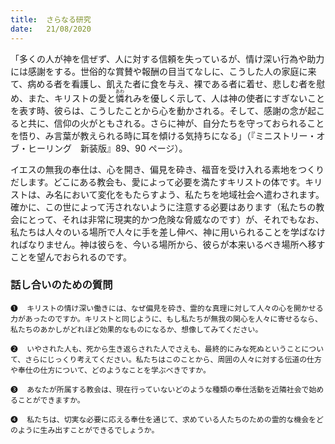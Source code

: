 ```yaml
---
title:  さらなる研究
date:   21/08/2020
---
```


「多くの人が神を信ぜず、人に対する信頼を失っているが、情け深い行為や助力には感謝をする。世俗的な賞賛や報酬の目当てなしに、こうした人の家庭に来て、病める者を看護し、飢えた者に食を与え、裸である者に着せ、悲しむ者を慰め、また、キリストの愛と<ruby>憐<rt>あわ</rt></ruby>れみを優しく示して、人は神の使者にすぎないことを表す時、彼らは、こうしたことから心を動かされる。そして、感謝の念が起こると共に、信仰の火がともされる。さらに神が、自分たちを守っておられることを悟り、み言葉が教えられる時に耳を傾ける気持ちになる」（『ミニストリー・オブ・ヒーリング　新装版』89、90 ページ）。

イエスの無我の奉仕は、心を開き、偏見を砕き、福音を受け入れる素地をつくりだします。どこにある教会も、愛によって必要を満たすキリストの体です。キリストは、み名において変化をもたらすよう、私たちを地域社会へ遣わされます。確かに、この世によって汚されないように注意する必要はあります（私たちの教会にとって、それは非常に現実的かつ危険な脅威なのです）が、それでもなお、私たちは人々のいる場所で人々に手を差し伸べ、神に用いられることを学ばなければなりません。神は彼らを、今いる場所から、彼らが本来いるべき場所へ移すことを望んでおられるのです。

### 話し合いのための質問

`❶	キリストの情け深い働きには、なぜ偏見を砕き、霊的な真理に対して人々の心を開かせる力があったのですか。キリストと同じように、もし私たちが無我の関心を人々に寄せるなら、私たちのあかしがどれほど効果的なものになるか、想像してみてください。`

`❷	いやされた人も、死から生き返らされた人でさえも、最終的にみな死ぬということについて、さらにじっくり考えてください。私たちはこのことから、周囲の人々に対する伝道の仕方や奉仕の仕方について、どのようなことを学ぶべきですか。`

`❸	あなたが所属する教会は、現在行っていないどのような種類の奉仕活動を近隣社会で始めることができますか。`

`❹	私たちは、切実な必要に応える奉仕を通じて、求めている人たちのための霊的な機会をどのように生み出すことができるでしょうか。`